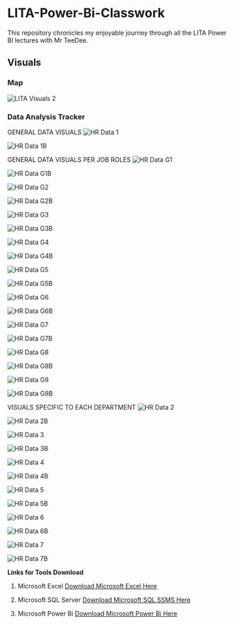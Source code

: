 # LITA-Power-Bi-Classwork
This repository chronicles my enjoyable journey through all the LITA Power BI lectures with Mr TeeDee.
## 

## Visuals
### Map
![LITA Visuals 2](https://github.com/user-attachments/assets/528339b1-b275-43f4-8b04-87062b4106e0)

### Data Analysis Tracker
GENERAL DATA VISUALS
![HR Data 1](https://github.com/user-attachments/assets/168f4d18-6d86-41d0-aa0e-48cec3f9da32)

![HR Data 1B](https://github.com/user-attachments/assets/d8613c3b-c63e-4216-8fc5-1bb79a2cda37)

GENERAL DATA VISUALS PER JOB ROLES
![HR Data G1](https://github.com/user-attachments/assets/1a7c061b-8c0b-4fac-aa3a-1dca05e5eee8)

![HR Data G1B](https://github.com/user-attachments/assets/2b9ecf1d-6476-409c-b953-43e91f238d0a)

![HR Data G2](https://github.com/user-attachments/assets/6a184826-333e-4781-8dc6-a37f1cbaad32)

![HR Data G2B](https://github.com/user-attachments/assets/53dd900f-a7c3-4d50-9883-42ae528a9222)

![HR Data G3](https://github.com/user-attachments/assets/0118c6e5-af4c-400e-9a94-11b2dafde13e)

![HR Data G3B](https://github.com/user-attachments/assets/2d9935de-f461-4919-b343-0978fd5d4e3d)

![HR Data G4](https://github.com/user-attachments/assets/9a238447-7ccb-49a7-9cf1-523ff8ddfdd5)

![HR Data G4B](https://github.com/user-attachments/assets/0426bac5-7dca-4630-adde-25890defabb5)

![HR Data G5](https://github.com/user-attachments/assets/0b50c4fc-f337-4dc1-b26e-f6a276bbc160)

![HR Data G5B](https://github.com/user-attachments/assets/fddbf83a-4ae4-4b9f-9e0f-2317f2204042)

![HR Data G6](https://github.com/user-attachments/assets/00559bc3-0458-4ed8-ac72-603c54bea16f)

![HR Data G6B](https://github.com/user-attachments/assets/e4a2c0fc-f836-4920-a151-ef69f31d4981)

![HR Data G7](https://github.com/user-attachments/assets/0eda2c67-b7d6-4355-b0af-30ced575b8ae)

![HR Data G7B](https://github.com/user-attachments/assets/67e82368-013f-49e3-9d3b-505c69a8dfa5)

![HR Data G8](https://github.com/user-attachments/assets/d13d28e0-27ba-4de9-9501-c237a611563e)

![HR Data G8B](https://github.com/user-attachments/assets/06b696fa-166c-49d7-9fd0-8957f64f6fd9)

![HR Data G9](https://github.com/user-attachments/assets/a9fbcdb6-f4c8-4da2-bb04-2a2b13a92b36)

![HR Data G9B](https://github.com/user-attachments/assets/75425a4a-2594-4528-9a9b-98312eabd1da)

VISUALS SPECIFIC TO EACH DEPARTMENT
![HR Data 2](https://github.com/user-attachments/assets/8f17f437-0689-4355-bf96-57ddcd2f2639)

![HR Data 2B](https://github.com/user-attachments/assets/25a7f35c-87fd-402c-ab7a-51be56dda6fc)

![HR Data 3](https://github.com/user-attachments/assets/05dd8460-736f-42bc-b8f1-a20dd1eb3f00)

![HR Data 3B](https://github.com/user-attachments/assets/50fbb3fa-feaf-4f5d-a792-5a544cdff34b)

![HR Data 4](https://github.com/user-attachments/assets/88b641dc-4b5b-4c99-9fcc-fd45faeacdae)

![HR Data 4B](https://github.com/user-attachments/assets/2a9f6489-2c6d-4eb0-bf2c-40a599f64a22)

![HR Data 5](https://github.com/user-attachments/assets/246f35b9-86ce-4b23-9641-edd10e87f3f5)

![HR Data 5B](https://github.com/user-attachments/assets/6b813556-89e4-432e-a2c0-b1a27ce92b15)

![HR Data 6](https://github.com/user-attachments/assets/61a02ad0-817f-4160-afa0-842daae3b389)

![HR Data 6B](https://github.com/user-attachments/assets/a2b9f7fc-b744-47bd-8c70-ea295370a001)

![HR Data 7](https://github.com/user-attachments/assets/b584403a-615a-4e87-895f-c5125124ca87)

![HR Data 7B](https://github.com/user-attachments/assets/f4074bc5-63c1-4ce8-8db8-6388ec8869ce)


**Links for Tools Download**
1. Microsoft Excel [Download Microsoft Excel Here](https://www.microsoft.com)
   
2. Microsoft SQL Server [Download Microsoft SQL SSMS Here](https://www.microsoft.com)

3. Microsoft Power Bi [Download Microsoft Power Bi Here](https://www.microsoft.com)




